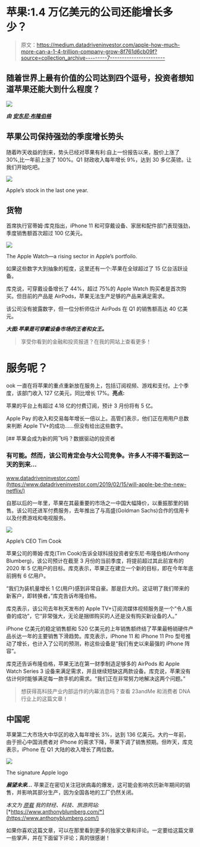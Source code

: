 # 苹果:1.4 万亿美元的公司还能增长多少？

> 原文：<https://medium.datadriveninvestor.com/apple-how-much-more-can-a-1-4-trillion-company-grow-8f761d6cb09f?source=collection_archive---------7----------------------->

## 随着世界上最有价值的公司达到四个逗号，投资者想知道苹果还能大到什么程度？

![](img/41471b9f9c20bb30cdf426b8074d60a9.png)

***由*** [***安东尼·布隆伯格***](https://www.anthonyblumberg.com/)

## 苹果公司保持强劲的季度增长势头

随着昨天收益的到来，势头已经对苹果有利:自上一份报告以来，股价上涨了 30%,比一年前上涨了 100%。Q1 财政收入每年增长 9%，达到 30 多亿英镑。让我们开始吃吧。

![](img/8034f54d1d6e2e44a1afff9bc3b182f1.png)

Apple’s stock in the last one year.

## 货物

首席执行官蒂姆·库克指出，iPhone 11 和可穿戴设备、家居和配件部门表现强劲，季度销售额首次超过 100 亿美元。

![](img/5103cbd6a3ca00c45071c5de62ebde1b.png)

The Apple Watch—a rising sector in Apple’s portfoilo.

如果这些数字大到抽象的程度，这里还有一个:苹果在全球超过了 15 亿台活跃设备。

库克说，可穿戴设备增长了 44%，超过 75%的 Apple Watch 购买者是首次购买。但目前的产品是 AirPods，苹果无法生产足够的产品来满足需求。

该公司没有披露数字，但一位分析师估计 AirPods 在 Q1 的销售额高达 40 亿美元。

***大图:苹果是可穿戴设备市场的王者和女王。***

> 享受你看到的金融和投资报道？在我的网站上查看更多！

# 服务呢？

ook 一直在将苹果的重点重新放在服务上，包括订阅视频、游戏和支付。上个季度，该部门收入 127 亿美元，同比增长 17%。**亮点:**

苹果的平台上有超过 4.18 亿的付费订阅，预计 3 月份将有 5 亿。

Apple Pay 的收入和交易每年增长一倍以上。高管们表示，他们正在用用户总数来判断 Apple TV+的成功……但没有给出这些数字。

[](https://www.datadriveninvestor.com/2019/02/15/will-apple-be-the-new-netflix/) [## 苹果会成为新的网飞吗？数据驱动的投资者

### 有可能。然而，该公司肯定会与大公司竞争。许多人不得不看到这一天的到来…

www.datadriveninvestor.com](https://www.datadriveninvestor.com/2019/02/15/will-apple-be-the-new-netflix/) 

自那以后的一年里，苹果在其最重要的市场之一中国大幅降价，以重振那里的销售。该公司还进军付费服务，去年推出了与高盛(Goldman Sachs)合作的信用卡以及付费游戏和电视服务。

![](img/0e5d5af0ecc7e6fc28dcb53c6f632dd6.png)

Apple’s CEO Tim Cook

苹果公司的蒂姆·库克(Tim Cook)告诉全球科技投资者安东尼·布隆伯格(Anthony Blumberg)，该公司预计在截至 3 月份的当前季度，将提前超过其此前宣布的 2020 年 5 亿用户的目标。库克表示，苹果正在建立一个新的目标，即在今年年底前拥有 6 亿用户。

“我们为装机量增长 1 亿(用户)感到非常自豪。那是巨大的。这证明了我们带来的新客户，即转换者，”库克告诉布隆伯格。

库克表示，该公司去年秋天发布的 Apple TV+订阅流媒体视频服务是一个“令人振奋的成功”，它“非常强大，无论是捆绑购买的人还是没有购买新设备的人。”

iPhone 亿美元的稳定销售额和 520 亿美元的上年销售额终结了苹果最畅销硬件产品长达一年的主要销售下滑趋势。库克表示，iPhone 11 和 iPhone 11 Pro 型号推动了增长，也计入了公司的预测，称这些设备是“我们有史以来最强的 iPhone 阵容”。

库克还告诉布隆伯格，苹果无法在第一财季制造足够多的 AirPods 和 Apple Watch Series 3 设备来满足需求，并且继续短缺这两款设备。库克说，苹果没有估计何时能够满足每一款手机的需求。“我们正在非常努力地解决这两个问题。”

> 想获得高科技产业内部运作的内幕消息吗？查看 23andMe 和消费者 DNA 行业上的这篇文章！

## 中国呢

苹果第二大市场大中华区的收入每年增长 3%，达到 136 亿美元。大约一年前，由于担心中国消费者对 iPhone 的需求下降，苹果下调了销售预期。但昨天，库克表示，iPhone 在 Q1 大陆的收入增长了两位数。

![](img/7edfb56c9accdc529d0431f10f0d55fd.png)

The signature Apple logo

***展望未来…*** 苹果正在密切关注冠状病毒的爆发，这可能会影响农历新年期间的销售，并影响其部分生产，因为全国各地的工厂仍然关闭。

*本文为* [*原载*](http://www.anthonyblumberg.com/blog/apple-how-much-more-can-a-14-trillion-company-grow) *我的财经、科技、旅游网站:*[*https://www.anthonyblumberg.com/*](https://www.anthonyblumberg.com/)

如果你喜欢这篇文章，可以在那里看到更多的独家文章和评论。一定要给这篇文章一些掌声，并在下面留下评论；真的很感谢！